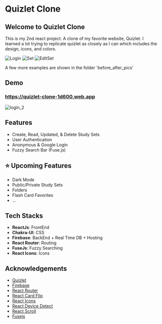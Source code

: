 # Quizlet Clone

## Welcome to Quizlet Clone

This is my 2nd react project. A clone of my favorite website, Quizlet. I learned a lot trying to replicate quizlet as closely as I can which includes the design, icons, and colors.

![Login](https://user-images.githubusercontent.com/60073154/134279731-b22ac5af-2a2c-478e-b7d7-ec5e1dad00b7.png)
![Set](https://user-images.githubusercontent.com/60073154/133512176-0c35c69d-5377-4163-9cbe-9f0f1791d644.png)
![EditSet](https://user-images.githubusercontent.com/60073154/133512336-debcdabf-c8f7-4620-9f31-53d3fe1da275.png)

A few more examples are shown in the folder 'before_after_pics'

## Demo

### https://quizlet-clone-1d600.web.app

![login_2](https://user-images.githubusercontent.com/60073154/134279841-2b6729b7-c57b-4f00-9dcb-cea7e7d6ec2e.png)

## Features

- Create, Read, Updated, & Delete Study Sets
- User Authentication
- Anonymous & Google Login
- Fuzzy Search Bar (Fuse.js)

## ⭐ Upcoming Features

- Dark Mode
- Public/Private Study Sets
- Folders
- Flash Card Favorites
- ...

## Tech Stacks

- **ReactJs**: FrontEnd
- **Chakra-UI**: CSS
- **Firebase**: BackEnd + Real Time DB + Hosting
- **React Router**: Routing
- **FuseJs**: Fuzzy Searching
- **React Icons**: Icons

## Acknowledgements

- [Quizlet](https://quizlet.com/)
- [Firebase](https://firebase.google.com/)
- [React Router](https://reactrouter.com/)
- [React Card Flip](https://www.npmjs.com/package/react-card-flip)
- [React Icons](https://react-icons.github.io/react-icons/)
- [React Device Detect](https://www.npmjs.com/package/react-device-detect)
- [React Scroll](https://www.npmjs.com/package/react-scroll)
- [Fusejs](https://fusejs.io/)
